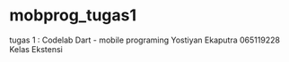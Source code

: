 # mobprog_tugas1
tugas 1 : Codelab Dart - mobile programing
Yostiyan Ekaputra
065119228
Kelas Ekstensi
